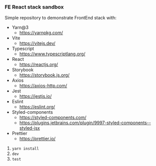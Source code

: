### FE React stack sandbox

Simple repository to demonstrate FrontEnd stack with:

- Yarn@3
  - https://yarnpkg.com/
- Vite
  - https://vitejs.dev/
- Typescript
  - https://www.typescriptlang.org/
- React
  - https://reactjs.org/
- Storybook
  - https://storybook.js.org/
- Axios
  - https://axios-http.com/
- Jest
  - https://jestjs.io/
- Eslint
  - https://eslint.org/
- Styled-components
  - https://styled-components.com/
  - https://plugins.jetbrains.com/plugin/9997-styled-components--styled-jsx
- Prettier
  - https://prettier.io/

1. ``yarn install``
2. ``dev``
3. ``test``
